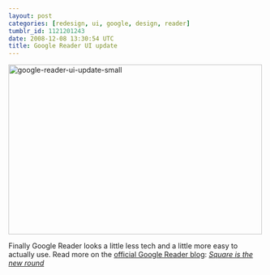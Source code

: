 ```yaml
---
layout: post
categories: [redesign, ui, google, design, reader]
tumblr_id: 1121201243
date: 2008-12-08 13:30:54 UTC
title: Google Reader UI update
---
```


<a href="/attachments/2008/12/google-reader-ui-update.png"><img src="/attachments/2008/12/google-reader-ui-update-small.png" alt="google-reader-ui-update-small" width="500" height="336" class="alignnone size-full wp-image-988" /></a>

Finally Google Reader looks a little less tech and a little more easy to actually use. Read more on the <a href="http://googlereader.blogspot.com/">official Google Reader blog</a>: <em><a href="http://googlereader.blogspot.com/2008/12/square-is-new-round.html">Square is the new round</a></em>
